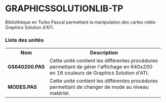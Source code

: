 # GRAPHICSSOLUTIONLIB-TP
Bibliothèque en Turbo Pascal permettant la manipulation des cartes vidéo Graphics Solution d'ATI.

<h3>Liste des unités</h3>

<table>
  <tr>
    <th>Nom</th>
    <th>Description</th>
  </tr>
  <tr>
    <td><b>GS640200.PAS</b></td>
    <td>Cette unité contient les différentes procédures permettant de gérer l'affichage en 640x200 en 16 couleurs de Graphics Solution d'ATI.</td>
  </tr>      
  <tr>
    <td><b>MODES.PAS</b></td>
    <td>Cette unité contient les différentes procédures permettant de changer de mode au niveau matériel.</td>
  </tr>
</table>
